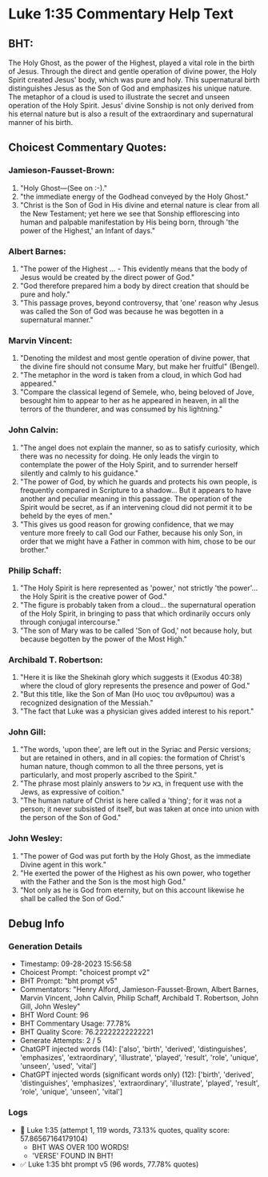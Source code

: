 # Luke 1:35 Commentary Help Text

## BHT:
The Holy Ghost, as the power of the Highest, played a vital role in the birth of Jesus. Through the direct and gentle operation of divine power, the Holy Spirit created Jesus' body, which was pure and holy. This supernatural birth distinguishes Jesus as the Son of God and emphasizes his unique nature. The metaphor of a cloud is used to illustrate the secret and unseen operation of the Holy Spirit. Jesus' divine Sonship is not only derived from his eternal nature but is also a result of the extraordinary and supernatural manner of his birth.

## Choicest Commentary Quotes:
### Jamieson-Fausset-Brown:
1. "Holy Ghost—(See on  :-)."
2. "the immediate energy of the Godhead conveyed by the Holy Ghost."
3. "Christ is the Son of God in His divine and eternal nature is clear from all the New Testament; yet here we see that Sonship efflorescing into human and palpable manifestation by His being born, through 'the power of the Highest,' an Infant of days."

### Albert Barnes:
1. "The power of the Highest ... - This evidently means that the body of Jesus would be created by the direct power of God."
2. "God therefore prepared him a body by direct creation that should be pure and holy."
3. "This passage proves, beyond controversy, that 'one' reason why Jesus was called the Son of God was because he was begotten in a supernatural manner."

### Marvin Vincent:
1. "Denoting the mildest and most gentle operation of divine power, that the divine fire should not consume Mary, but make her fruitful" (Bengel).
2. "The metaphor in the word is taken from a cloud, in which God had appeared."
3. "Compare the classical legend of Semele, who, being beloved of Jove, besought him to appear to her as he appeared in heaven, in all the terrors of the thunderer, and was consumed by his lightning."

### John Calvin:
1. "The angel does not explain the manner, so as to satisfy curiosity, which there was no necessity for doing. He only leads the virgin to contemplate the power of the Holy Spirit, and to surrender herself silently and calmly to his guidance."
2. "The power of God, by which he guards and protects his own people, is frequently compared in Scripture to a shadow... But it appears to have another and peculiar meaning in this passage. The operation of the Spirit would be secret, as if an intervening cloud did not permit it to be beheld by the eyes of men."
3. "This gives us good reason for growing confidence, that we may venture more freely to call God our Father, because his only Son, in order that we might have a Father in common with him, chose to be our brother."

### Philip Schaff:
1. "The Holy Spirit is here represented as 'power,' not strictly 'the power'... the Holy Spirit is the creative power of God." 
2. "The figure is probably taken from a cloud... the supernatural operation of the Holy Spirit, in bringing to pass that which ordinarily occurs only through conjugal intercourse."
3. "The son of Mary was to be called 'Son of God,' not because holy, but because begotten by the power of the Most High."

### Archibald T. Robertson:
1. "Here it is like the Shekinah glory which suggests it (Exodus 40:38) where the cloud of glory represents the presence and power of God." 
2. "But this title, like the Son of Man (Hο υιος του ανθρωπου) was a recognized designation of the Messiah." 
3. "The fact that Luke was a physician gives added interest to his report."

### John Gill:
1. "The words, 'upon thee', are left out in the Syriac and Persic versions; but are retained in others, and in all copies: the formation of Christ's human nature, though common to all the three persons, yet is particularly, and most properly ascribed to the Spirit."
2. "The phrase most plainly answers to בא על, in frequent use with the Jews, as expressive of coition."
3. "The human nature of Christ is here called a 'thing'; for it was not a person; it never subsisted of itself, but was taken at once into union with the person of the Son of God."

### John Wesley:
1. "The power of God was put forth by the Holy Ghost, as the immediate Divine agent in this work."
2. "He exerted the power of the Highest as his own power, who together with the Father and the Son is the most high God."
3. "Not only as he is God from eternity, but on this account likewise he shall be called the Son of God."


## Debug Info
### Generation Details
- Timestamp: 09-28-2023 15:56:58
- Choicest Prompt: "choicest prompt v2"
- BHT Prompt: "bht prompt v5"
- Commentators: "Henry Alford, Jamieson-Fausset-Brown, Albert Barnes, Marvin Vincent, John Calvin, Philip Schaff, Archibald T. Robertson, John Gill, John Wesley"
- BHT Word Count: 96
- BHT Commentary Usage: 77.78%
- BHT Quality Score: 76.22222222222221
- Generate Attempts: 2 / 5
- ChatGPT injected words (14):
	['also', 'birth', 'derived', 'distinguishes', 'emphasizes', 'extraordinary', 'illustrate', 'played', 'result', 'role', 'unique', 'unseen', 'used', 'vital']
- ChatGPT injected words (significant words only) (12):
	['birth', 'derived', 'distinguishes', 'emphasizes', 'extraordinary', 'illustrate', 'played', 'result', 'role', 'unique', 'unseen', 'vital']

### Logs
- 🔄 Luke 1:35 (attempt 1, 119 words, 73.13% quotes, quality score: 57.86567164179104) 
	- BHT WAS OVER 100 WORDS! 
	- 'VERSE' FOUND IN BHT!
- ✅ Luke 1:35 bht prompt v5 (96 words, 77.78% quotes)